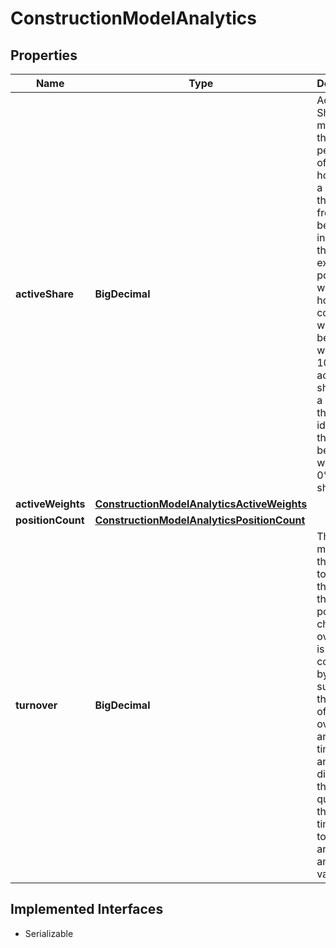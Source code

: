 

# ConstructionModelAnalytics


## Properties

Name | Type | Description | Notes
------------ | ------------- | ------------- | -------------
**activeShare** | **BigDecimal** | Active Share is a measure of the percentage of stock holdings in a portfolio that differs from the benchmark index. At the extremes, a portfolio with no holdings in common with the benchmark would have 100% active share, while a portfolio that is identical to the benchmark would have 0% active share. |  [optional]
**activeWeights** | [**ConstructionModelAnalyticsActiveWeights**](ConstructionModelAnalyticsActiveWeights.md) |  |  [optional]
**positionCount** | [**ConstructionModelAnalyticsPositionCount**](ConstructionModelAnalyticsPositionCount.md) |  |  [optional]
**turnover** | **BigDecimal** | This is a measure of the degree to which the bets in the portfolio change over time. It is computed by summing the weight of all sells over the analysis timeframe and dividing this quantity by the same timeframe to produce an annualized value. |  [optional]


## Implemented Interfaces

* Serializable


